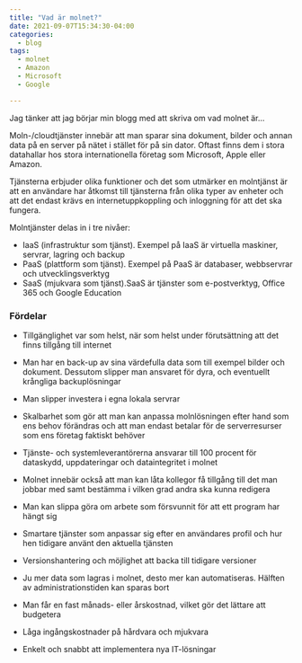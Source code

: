 ```yaml
---
title: "Vad är molnet?"
date: 2021-09-07T15:34:30-04:00
categories:
  - blog
tags:
  - molnet
  - Amazon
  - Microsoft
  - Google

---
```


Jag tänker att jag börjar min blogg med att skriva om vad molnet är...

Moln-/cloudtjänster innebär att man sparar sina dokument, bilder och annan data på en server på nätet i stället för på sin dator. Oftast finns dem i stora datahallar hos stora internationella företag som Microsoft, Apple eller Amazon.  

Tjänsterna erbjuder olika funktioner och det som utmärker en molntjänst är att en användare har åtkomst till tjänsterna från olika typer av enheter och att det endast krävs en internetuppkoppling och inloggning för att det ska fungera. 

Molntjänster delas in i tre nivåer:

* IaaS (infrastruktur som tjänst). Exempel på IaaS är virtuella maskiner, servrar, lagring och backup
* PaaS (plattform som tjänst). Exempel på PaaS är databaser, webbservrar och utvecklingsverktyg
* SaaS (mjukvara som tjänst).SaaS är tjänster som e-postverktyg, Office 365 och Google Education


### Fördelar 

* Tillgänglighet var som helst, när som helst under förutsättning att det finns tillgång till internet 

* Man har en back-up av sina värdefulla data som till exempel bilder och dokument. Dessutom slipper man ansvaret för dyra, och eventuellt krångliga backuplösningar 

* Man slipper investera i egna lokala servrar 

* Skalbarhet som gör att man kan anpassa molnlösningen efter hand som ens behov förändras och att man endast betalar för de serverresurser som ens företag faktiskt behöver 

* Tjänste- och systemleverantörerna ansvarar till 100 procent för dataskydd, uppdateringar och dataintegritet i molnet 

* Molnet innebär också att man kan låta kollegor få tillgång till det man jobbar med samt bestämma i vilken grad andra ska kunna redigera 

* Man kan slippa göra om arbete som försvunnit för att ett program har hängt sig  

* Smartare tjänster som anpassar sig efter en användares profil och hur hen tidigare använt den aktuella tjänsten 

* Versionshantering och möjlighet att backa till tidigare versioner 

* Ju mer data som lagras i molnet, desto mer kan automatiseras. Hälften av administrationstiden kan sparas bort 

* Man får en fast månads- eller årskostnad, vilket gör det lättare att budgetera 

* Låga ingångskostnader på hårdvara och mjukvara 

* Enkelt och snabbt att implementera nya IT-lösningar 